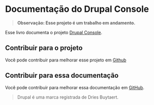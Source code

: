 # Documentação do Drupal Console

> **Observação: Esse projeto é um trabalho em andamento.**

Esse livro documenta o projeto [Drupal Console](http://drupalconsole.com/).

## Contribuir para o projeto

Você pode contribuir para melhorar esse projeto em [Github](https://github.com/hechoendrupal/drupal-console)

## Contribuir para essa documentação

Você pode contribuir para melhorar essa documentação em [GitHub](https://github.com/hechoendrupal/drupal-console-book).

> Drupal é uma marca registrada de Dries Buytaert.
